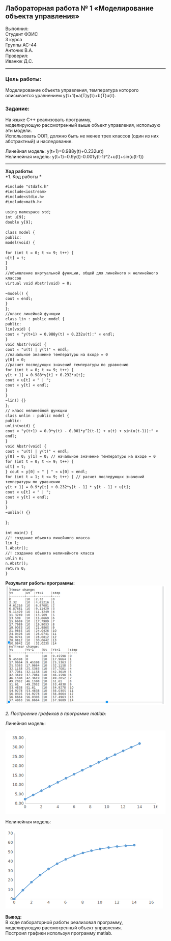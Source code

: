Лабораторная работа № 1
«Моделирование объекта управления»
----------
Выполнил:<br>
Студент ФЭИС <br>
3 курса <br>
Группы АС-44 <br>
Анточик В.А. <br>
Проверил: <br>
Иванюк Д.С. <br> 

------------

### **Цель работы**: <br>
Моделирование объекта управления, температура которого описывается уравнением y(τ+1)=a(T)y(τ)+b(T)u(τ). <br>
### **Задание**: <br>
На языке C++ реализовать программу,<br>
моделирующую рассмотренный выше объект управления, использую эти модели. <br> 
Использовать ООП, должно быть не менее трех классов (один из них абстрактный) и наследование. <br>

Линейная модель: y(t+1)=0.988y(t)+0.232u(t) <br>
Нелинейная модель: y(t+1)=0.9y(t)-0.001y(t-1)^2+u(t)+sin⁡(u(t-1)) <br>

-------------

**Ход работы:** <br>
*1. Код работы *

```
#include "stdafx.h"
#include<iostream>
#include<stdio.h>
#include<math.h>

using namespace std;
int u[9];
double y[9];

class model {
public:
model(void) {

for (int t = 0; t <= 9; t++) {
u[t] = t;
}
}
//объявление виртуальной функции, общей для линейного и нелинейного классов
virtual void Abstr(void) = 0;

~model() {
cout « endl;
}
};
//класс линейной функции
class lin : public model {
public:
lin(void) {
cout « "y(t+1) = 0.988y(t) + 0.232u(t):" « endl;
}
void Abstr(void) {
cout « "u(t) | y(t)" « endl;
//начальное значение температуры на входе = 0
y[0] = 0;
//расчет последующих значений температуры по уравнению
for (int t = 0; t <= 9; t++) {
y[t + 1] = 0.988*y[t] + 0.232*u[t];
cout « u[t] « " | ";
cout « y[t] « endl;
}
}
~lin() {} 
};
// класс нелинейной функции
class unlin : public model {
public:
unlin(void) {
cout « "y(t+1) = 0.9*y(t) - 0.001*y^2(t-1) + u(t) + sin(u(t-1)):" « endl;
}
void Abstr(void) {
cout « "u(t) | y(t)" « endl;
y[0] = 0; y[1] = 0; // начальное значение температуры на входе = 0
for (int t = 0; t <= 9; t++) {
u[t] = t;
} cout « y[0] « " | " « u[0] « endl;
for (int t = 1; t <= 9; t++) { // расчет последующих значений температуры по уравнению
y[t + 1] = 0.9*y[t] + 0.232*y[t - 1] * y[t - 1] + u[t];
cout « u[t] « " | ";
cout « y[t] « endl;
}
}
~unlin() {} 

};

int main() {
//! создание объекта линейного класса
lin l;
l.Abstr();
//! создание объекта нелинейного класса
unlin n;
n.Abstr();
return 0;
}
```
**Результат работы программы:**
![](3.png)

*2. Построение графиков в программе matlab:*

Линейная модель:<br>

![](2.png)

Нелинейная модель:<br>

![](1.png)

**Вывод:** <br>
В ходе лабораторной работы реализовал программу,<br>
моделирующую рассмотренный объект управления.<br>
Построил графики используя программу matlab.
